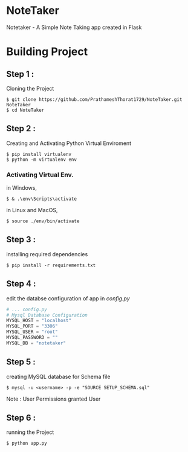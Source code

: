 # NoteTaker

Notetaker - A Simple Note Taking app created in Flask

# Building Project

## Step 1 :

Cloning the Project

```console
$ git clone https://github.com/PrathameshThorat1729/NoteTaker.git NoteTaker
$ cd NoteTaker
```

## Step 2 :

Creating and Activating Python Virtual Enviroment

```console
$ pip install virtualenv
$ python -m virtualenv env
```

### Activating Virtual Env.

in Windows,

```console
$ & .\env\Scripts\activate
```

in Linux and MacOS,

```console
$ source ./env/bin/activate
```

## Step 3 :

installing required dependencies

```console
$ pip install -r requirements.txt
```

## Step 4 :

edit the databse configuration of app in _config.py_

```python
# ... config.py
# Mysql Database Configuration
MYSQL_HOST = "localhost"
MYSQL_PORT = "3306"
MYSQL_USER = "root"
MYSQL_PASSWORD = ""
MYSQL_DB = "notetaker"
```

## Step 5 :

creating MySQL database for Schema file

```console
$ mysql -u <username> -p -e "SOURCE SETUP_SCHEMA.sql"
```

Note : User Permissions granted User

## Step 6 :

running the Project

```console
$ python app.py
```
